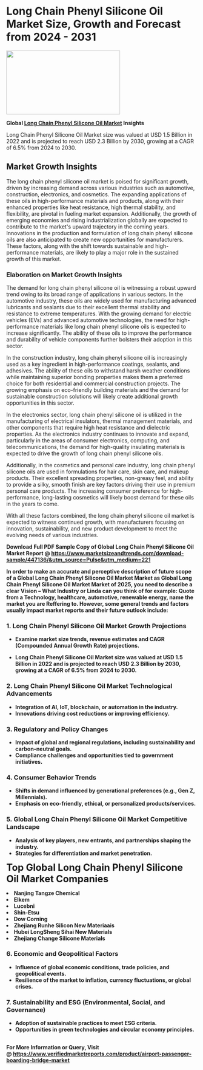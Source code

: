<H1>Long Chain Phenyl Silicone Oil Market Size, Growth and Forecast from 2024 - 2031</H1><img class="aligncenter size-medium wp-image-584254" src="https://thirdeyenews.in/wp-content/uploads/2024/09/Global-Market-Research-300x168.jpeg" alt="" width="300" height="168" /><p><strong>Global&nbsp;<a href="https://www.marketsizeandtrends.com/download-sample/447136/&amp;utm_source=Pulse&amp;utm_medium=221">Long Chain Phenyl Silicone Oil Market</a> Insights</strong></p><p>Long Chain Phenyl Silicone Oil Market size was valued at USD 1.5 Billion in 2022 and is projected to reach USD 2.3 Billion by 2030, growing at a CAGR of 6.5% from 2024 to 2030.</p><p><h2>Market Growth Insights</h2> <p>The long chain phenyl silicone oil market is poised for significant growth, driven by increasing demand across various industries such as automotive, construction, electronics, and cosmetics. The expanding applications of these oils in high-performance materials and products, along with their enhanced properties like heat resistance, high thermal stability, and flexibility, are pivotal in fueling market expansion. Additionally, the growth of emerging economies and rising industrialization globally are expected to contribute to the market's upward trajectory in the coming years. Innovations in the production and formulation of long chain phenyl silicone oils are also anticipated to create new opportunities for manufacturers. These factors, along with the shift towards sustainable and high-performance materials, are likely to play a major role in the sustained growth of this market.</p> <p><strong></strong></p> <h3>Elaboration on Market Growth Insights</h3> <p>The demand for long chain phenyl silicone oil is witnessing a robust upward trend owing to its broad range of applications in various sectors. In the automotive industry, these oils are widely used for manufacturing advanced lubricants and sealants due to their excellent thermal stability and resistance to extreme temperatures. With the growing demand for electric vehicles (EVs) and advanced automotive technologies, the need for high-performance materials like long chain phenyl silicone oils is expected to increase significantly. The ability of these oils to improve the performance and durability of vehicle components further bolsters their adoption in this sector.</p> <p>In the construction industry, long chain phenyl silicone oil is increasingly used as a key ingredient in high-performance coatings, sealants, and adhesives. The ability of these oils to withstand harsh weather conditions while maintaining superior bonding properties makes them a preferred choice for both residential and commercial construction projects. The growing emphasis on eco-friendly building materials and the demand for sustainable construction solutions will likely create additional growth opportunities in this sector.</p> <p>In the electronics sector, long chain phenyl silicone oil is utilized in the manufacturing of electrical insulators, thermal management materials, and other components that require high heat resistance and dielectric properties. As the electronics industry continues to innovate and expand, particularly in the areas of consumer electronics, computing, and telecommunications, the demand for high-quality insulating materials is expected to drive the growth of long chain phenyl silicone oils.</p> <p>Additionally, in the cosmetics and personal care industry, long chain phenyl silicone oils are used in formulations for hair care, skin care, and makeup products. Their excellent spreading properties, non-greasy feel, and ability to provide a silky, smooth finish are key factors driving their use in premium personal care products. The increasing consumer preference for high-performance, long-lasting cosmetics will likely boost demand for these oils in the years to come.</p> <p>With all these factors combined, the long chain phenyl silicone oil market is expected to witness continued growth, with manufacturers focusing on innovation, sustainability, and new product development to meet the evolving needs of various industries.</p> <p><strong></p><p><span class=""><strong>Download Full PDF Sample Copy of Global Long Chain Phenyl Silicone Oil Market Report</strong> @ <a href="https://www.marketsizeandtrends.com/download-sample/447136/&amp;utm_source=Pulse&amp;utm_medium=221" target="_blank">https://www.marketsizeandtrends.com/download-sample/447136/&amp;utm_source=Pulse&amp;utm_medium=221</a></span></p><p>In order to make an accurate and perceptive description of future scope of a Global&nbsp;Long Chain Phenyl Silicone Oil Market Market as Global&nbsp;Long Chain Phenyl Silicone Oil Market Market of 2025, you need to describe a clear Vision &ndash; What Industry or Linda can you think of for example: Quote from a Technology, healthcare, automotive, renewable energy, name the market you are Reffering to. However, some general trends and factors usually impact market reports and their future outlook include:</p><h3>1.&nbsp;<strong>Long Chain Phenyl Silicone Oil Market Growth Projections</strong></h3><ul><li>Examine market size trends, revenue estimates and CAGR (Compounded Annual Growth Rate) projections.</li><li><p>Long Chain Phenyl Silicone Oil Market size was valued at USD 1.5 Billion in 2022 and is projected to reach USD 2.3 Billion by 2030, growing at a CAGR of 6.5% from 2024 to 2030.</p></li></ul><h3>2.&nbsp;<strong>Long Chain Phenyl Silicone Oil Market Technological Advancements</strong></h3><ul><li>Integration of AI, IoT, blockchain, or automation in the industry.</li><li>Innovations driving cost reductions or improving efficiency.</li></ul><h3>3.&nbsp;<strong>Regulatory and Policy Changes</strong></h3><ul><li>Impact of global and regional regulations, including sustainability and carbon-neutral goals.</li><li>Compliance challenges and opportunities tied to government initiatives.</li></ul><h3>4.&nbsp;<strong>Consumer Behavior Trends</strong></h3><ul><li>Shifts in demand influenced by generational preferences (e.g., Gen Z, Millennials).</li><li>Emphasis on eco-friendly, ethical, or personalized products/services.</li></ul><h3>5.&nbsp;<strong>Global Long Chain Phenyl Silicone Oil Market Competitive Landscape</strong></h3><ul><li>Analysis of key players, new entrants, and partnerships shaping the industry.</li><li>Strategies for differentiation and market penetration.</li></ul><p data-pm-slice="1 1 []"><span style="color: inherit; font-family: inherit; font-size: 25px;">Top Global Long Chain Phenyl Silicone Oil Market Companies</span></p><div class="" data-test-id=""><p><li>Nanjing Tangze Chemical</li><li> Elkem</li><li> Lucebni</li><li> Shin-Etsu</li><li> Dow Corning</li><li> Zhejiang Runhe Silicon New Materiaais</li><li> Hubei LongSheng Sihai New Materials</li><li> Zhejiang Change Silicone Materials</li></p></div><h3>6.&nbsp;<strong>Economic and Geopolitical Factors</strong></h3><ul><li>Influence of global economic conditions, trade policies, and geopolitical events.</li><li>Resilience of the market to inflation, currency fluctuations, or global crises.</li></ul><h3>7.&nbsp;<strong>Sustainability and ESG (Environmental, Social, and Governance)</strong></h3><ul><li>Adoption of sustainable practices to meet ESG criteria.</li><li>Opportunities in green technologies and circular economy principles.</li></ul><h2><strong style="font-size: 14px;">For More Information or Query, Visit @&nbsp;</strong><a style="background-color: #ffffff; font-size: 14px;" href="https://www.marketsizeandtrends.com/report/long-chain-phenyl-silicone-oil-market/" target="_blank">https://www.verifiedmarketreports.com/product/airport-passenger-boarding-bridge-market</a></h2>
